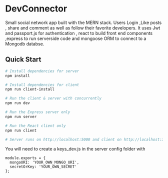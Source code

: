 # DevConnector

Small social network app built with the MERN stack. Users Login ,Like posts , share and comment as well as follow their favorite developers.
It uses Jwt and passport.js for authentication , react to build front end components ,express to run serverside code and mongoose ORM to connect to a Mongodb databse.
## Quick Start

```bash
# Install dependencies for server
npm install

# Install dependencies for client
npm run client-install

# Run the client & server with concurrently
npm run dev

# Run the Express server only
npm run server

# Run the React client only
npm run client

# Server runs on http://localhost:5000 and client on http://localhost:3000
```

You will need to create a keys_dev.js in the server config folder with

```
module.exports = {
  mongoURI: 'YOUR_OWN_MONGO_URI',
  secretOrKey: 'YOUR_OWN_SECRET'
};
```

